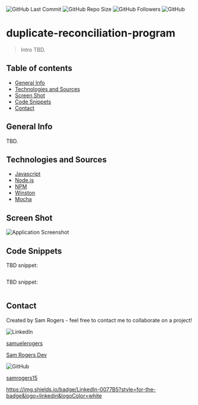 ![GitHub Last Commit](https://img.shields.io/github/last-commit/samrogers15/duplicate-reconciliation-program?style=plastic)
![GitHub Repo Size](https://img.shields.io/github/repo-size/samrogers15/duplicate-reconciliation-program?style=plastic)
![GitHub Followers](https://img.shields.io/github/followers/samrogers15?style=social)
![GitHub](https://img.shields.io/github/languages/top/samrogers15/duplicate-reconciliation-program?style=plastic)


# duplicate-reconciliation-program
> Intro TBD.
 
## Table of contents
* [General Info](#general-info)
* [Technologies and Sources](#technologies-and-sources)
* [Screen Shot](#screen-shot)
* [Code Snippets](#code-snippets)
* [Contact](#contact)

## General Info
TBD.

## Technologies and Sources
* [Javascript](https://www.javascript.com/)
* [Node.js](https://nodejs.org/en/)
* [NPM](https://www.npmjs.com/)
* [Winston](https://www.npmjs.com/package/winston)
* [Mocha](https://mochajs.org/)

## Screen Shot
![Application Screenshot](tbd)

## Code Snippets

TBD snippet:
```js

```

TBD snippet:
```js

```

## Contact
Created by Sam Rogers - feel free to contact me to collaborate on a project!

![LinkedIn](https://img.shields.io/badge/LinkedIn-0077B5?style=for-the-badge&logo=linkedin&logoColor=white)

[samuelerogers](https://www.linkedin.com/in/samuelerogers/)



[Sam Rogers Dev](https://samrogers15.github.io/Current_Portfolio/index.html)


![GitHub](https://img.shields.io/badge/GitHub-100000?style=for-the-badge&logo=github&logoColor=white)

[samrogers15](https://github.com/samrogers15)


https://img.shields.io/badge/LinkedIn-0077B5?style=for-the-badge&logo=linkedin&logoColor=white